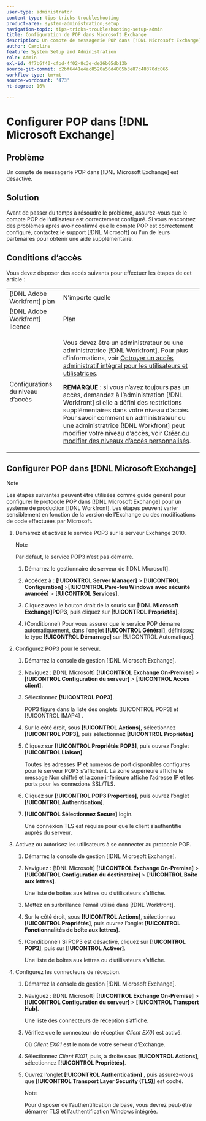 ```yaml
---
user-type: administrator
content-type: tips-tricks-troubleshooting
product-area: system-administration;setup
navigation-topic: tips-tricks-troubleshooting-setup-admin
title: Configuration de POP dans Microsoft Exchange
description: Un compte de messagerie POP dans [!DNL Microsoft Exchange] est désactivé.
author: Caroline
feature: System Setup and Administration
role: Admin
exl-id: 4f7b6f40-cfbd-4f02-8c3e-de26b05db13b
source-git-commit: c2bf6441e4ac8520a56d4005b3e87c48370dc065
workflow-type: tm+mt
source-wordcount: '473'
ht-degree: 16%

---
```


# Configurer POP dans [!DNL Microsoft Exchange]

## Problème

Un compte de messagerie POP dans [!DNL Microsoft Exchange] est désactivé.

## Solution

Avant de passer du temps à résoudre le problème, assurez-vous que le compte POP de l’utilisateur est correctement configuré. Si vous rencontrez des problèmes après avoir confirmé que le compte POP est correctement configuré, contactez le support [!DNL Microsoft] ou l&#39;un de leurs partenaires pour obtenir une aide supplémentaire.

<!--
<p data-mc-conditions="QuicksilverOrClassic.Draft mode">For instructions on integrating a POP account in Adobe Workfront, see .</p>
-->

## Conditions d’accès

Vous devez disposer des accès suivants pour effectuer les étapes de cet article :

<table style="table-layout:auto"> 
 <col> 
 <col> 
 <tbody> 
  <tr> 
   <td role="rowheader">[!DNL Adobe Workfront] plan</td> 
   <td>N’importe quelle</td> 
  </tr> 
  <tr> 
   <td role="rowheader">[!DNL Adobe Workfront] licence</td> 
   <td>Plan</td> 
  </tr> 
  <tr> 
   <td role="rowheader">Configurations du niveau d’accès</td> 
   <td> <p>Vous devez être un administrateur ou une administratrice [!DNL Workfront]. Pour plus d’informations, voir <a href="../../administration-and-setup/add-users/configure-and-grant-access/grant-a-user-full-administrative-access.md" class="MCXref xref">Octroyer un accès administratif intégral pour les utilisateurs et utilisatrices</a>.</p> <p><b>REMARQUE</b> : si vous n’avez toujours pas un accès, demandez à l’administration [!DNL Workfront] si elle a défini des restrictions supplémentaires dans votre niveau d’accès. Pour savoir comment un administrateur ou une administratrice [!DNL Workfront] peut modifier votre niveau d’accès, voir <a href="../../administration-and-setup/add-users/configure-and-grant-access/create-modify-access-levels.md" class="MCXref xref">Créer ou modifier des niveaux d’accès personnalisés</a>.</p> </td> 
  </tr> 
 </tbody> 
</table>

## Configurer POP dans [!DNL Microsoft Exchange]

>[!NOTE]
>
>Les étapes suivantes peuvent être utilisées comme guide général pour configurer le protocole POP dans [!DNL Microsoft Exchange] pour un système de production [!DNL Workfront]. Les étapes peuvent varier sensiblement en fonction de la version de l’Exchange ou des modifications de code effectuées par Microsoft.

1. Démarrez et activez le service POP3 sur le serveur Exchange 2010.

   >[!NOTE]
   >
   >Par défaut, le service POP3 n’est pas démarré.

   1. Démarrez le gestionnaire de serveur de [!DNL Microsoft].
   1. Accédez à : **[!UICONTROL Server Manager]** > **[!UICONTROL Configuration]** >**[!UICONTROL Pare-feu Windows avec sécurité avancée]** > **[!UICONTROL Services]**.

   1. Cliquez avec le bouton droit de la souris sur **[!DNL Microsoft Exchange]POP3**, puis cliquez sur **[!UICONTROL Propriétés]**.

   1. (Conditionnel) Pour vous assurer que le service POP démarre automatiquement, dans l’onglet **[!UICONTROL Général]**, définissez le type **[!UICONTROL Démarrage]** sur [!UICONTROL Automatique].

1. Configurez POP3 pour le serveur.

   1. Démarrez la console de gestion [!DNL Microsoft Exchange].
   1. Naviguez : [!DNL Microsoft] **[!UICONTROL Exchange On-Premise]** > **[!UICONTROL Configuration du serveur]** > **[!UICONTROL Accès client]**.

   1. Sélectionnez **[!UICONTROL POP3]**.

      POP3 figure dans la liste des onglets [!UICONTROL POP3] et [!UICONTROL IMAP4] .

   1. Sur le côté droit, sous **[!UICONTROL Actions]**, sélectionnez **[!UICONTROL POP3]**, puis sélectionnez **[!UICONTROL Propriétés]**.

   1. Cliquez sur **[!UICONTROL Propriétés POP3]**, puis ouvrez l’onglet **[!UICONTROL Liaison]**.

      Toutes les adresses IP et numéros de port disponibles configurés pour le serveur POP3 s’affichent. La zone supérieure affiche le message Non chiffré et la zone inférieure affiche l’adresse IP et les ports pour les connexions SSL/TLS.

   1. Cliquez sur **[!UICONTROL POP3 Properties]**, puis ouvrez l’onglet **[!UICONTROL Authentication]**.

   1. **[!UICONTROL Sélectionnez Secure]** login.

      Une connexion TLS est requise pour que le client s’authentifie auprès du serveur.

1. Activez ou autorisez les utilisateurs à se connecter au protocole POP.

   1. Démarrez la console de gestion [!DNL Microsoft Exchange].
   1. Naviguez : [!DNL Microsoft] **[!UICONTROL Exchange On-Premise]** > **[!UICONTROL Configuration du destinataire]** > **[!UICONTROL Boîte aux lettres]**.

      Une liste de boîtes aux lettres ou d’utilisateurs s’affiche.

   1. Mettez en surbrillance l’email utilisé dans [!DNL Workfront].
   1. Sur le côté droit, sous **[!UICONTROL Actions]**, sélectionnez **[!UICONTROL Propriétés]**, puis ouvrez l’onglet **[!UICONTROL Fonctionnalités de boîte aux lettres]**.

   1. (Conditionnel) Si POP3 est désactivé, cliquez sur **[!UICONTROL POP3]**, puis sur **[!UICONTROL Activer]**.

      Une liste de boîtes aux lettres ou d’utilisateurs s’affiche.

1. Configurez les connecteurs de réception.

   1. Démarrez la console de gestion [!DNL Microsoft Exchange].
   1. Naviguez : [!DNL Microsoft] **[!UICONTROL Exchange On-Premise]** > **[!UICONTROL Configuration du serveur]** > **[!UICONTROL Transport Hub]**.

      Une liste des connecteurs de réception s’affiche.

   1. Vérifiez que le connecteur de réception *Client* *EX01* est activé.

      Où *Client* *EX01* est le nom de votre serveur d’Exchange.

   1. Sélectionnez *Client EX01*, puis, à droite sous **[!UICONTROL Actions]**, sélectionnez **[!UICONTROL Propriétés]**.

   1. Ouvrez l’onglet **[!UICONTROL Authentication]** , puis assurez-vous que **[!UICONTROL Transport Layer Security (TLS)]** est coché.

      >[!NOTE]
      >
      >Pour disposer de l’authentification de base, vous devrez peut-être démarrer TLS et l’authentification Windows intégrée.

